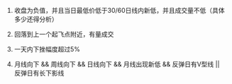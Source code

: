 1. 收盘为负值，并且当日最低价低于30/60日线内新低，并且成交量不低（具体多少还得分析）
2. 回落到上一个起飞点附近，有量成交

3. 一天内下挫幅度超过5%

4. 月线向下 && 周线向下 && 日线向下 && 月线出现新低 && 反弹日有V型线 || 反弹日有长下影线
